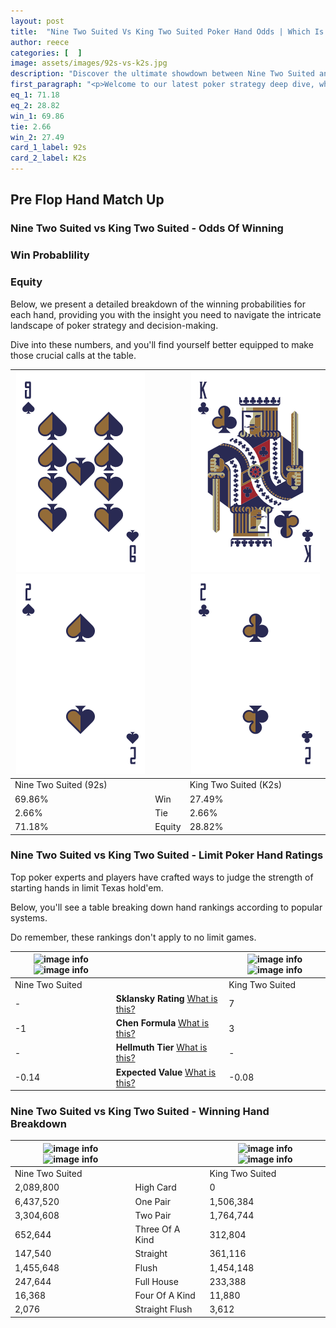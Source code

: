 ```yaml
---
layout: post
title:  "Nine Two Suited Vs King Two Suited Poker Hand Odds | Which Is The Better Hand In Poker? A Complete Guide"
author: reece
categories: [  ]
image: assets/images/92s-vs-k2s.jpg
description: "Discover the ultimate showdown between Nine Two Suited and King Two Suited in poker! Uncover the odds, strategies, and scenarios where one hand triumphs over the other. Get ready to up your poker game with this thrilling analysis."
first_paragraph: "<p>Welcome to our latest poker strategy deep dive, where we're pitting two distinct hands against each other in a high-stakes showdown: Nine Two Suited vs King Two Suited.</p><p>In the dynamic world of poker, every decision counts, and knowing which hand holds the upper hand is key to your success at the table.</p><p>In this article, we'll dissect these two hands, explore the scenarios where one dominates the other, and equip you with the knowledge to make strategic choices that can tip the odds in your favor.</p><p>Get ready to unravel the intriguing dynamics of these poker hands and elevate your game to new heights.</p>"
eq_1: 71.18
eq_2: 28.82
win_1: 69.86
tie: 2.66
win_2: 27.49
card_1_label: 92s
card_2_label: K2s
---
```




[comment]: # (sp0)

## Pre Flop Hand Match Up

<div class="table hand-ratings" markdown="1"> 



### Nine Two Suited vs King Two Suited - Odds Of Winning


  
<div class="row graphs"> 
<div class="col-lg-6">
    <h3>Win Probablility</h3>
    <canvas id="WinChart"></canvas>
</div>
<div class="col-lg-6">
    <h3>Equity</h3>
    <canvas id="EquityChart"></canvas>
</div>
</div>

  Below, we present a detailed breakdown of the winning probabilities for each hand, providing you with the insight you need to navigate the intricate landscape of poker strategy and decision-making. 

Dive into these numbers, and you'll find yourself better equipped to make those crucial calls at the table.


    
| ![image info](assets/images/hand1/9.png) ![image info](assets/images/hand1/2.png) |  | ![image info](assets/images/hand2/k.png) ![image info](assets/images/hand2/2.png) |
| -------- | -------- | -------- |
| Nine Two Suited (92s) |  | King Two Suited (K2s) |
| 69.86% | Win | 27.49% |
| 2.66% | Tie | 2.66% |
| 71.18% | Equity | 28.82% |




[comment]: # (sp1)



### Nine Two Suited vs King Two Suited - Limit Poker Hand Ratings

Top poker experts and players have crafted ways to judge the strength of starting hands in limit Texas hold'em. 

Below, you'll see a table breaking down hand rankings according to popular systems. 

Do remember, these rankings don't apply to no limit games.


    
| ![image info](https://www.riverpairs.com/assets/images/hand1/9.png) ![image info](https://www.riverpairs.com/assets/images/hand1/2.png) |  | ![image info](https://www.riverpairs.com/assets/images/hand2/k.png) ![image info](https://www.riverpairs.com/assets/images/hand2/2.png) |
| -------- | -------- | -------- |
| Nine Two Suited |  | King Two Suited |
| - | **Sklansky Rating** [What is this?](/sklansky-rating-explained) | 7 |
| -1 | **Chen Formula** [What is this?](/chen-formula-explained) | 3 |
| - | **Hellmuth Tier** [What is this?](/Hellmuth-tier-explained) | - |
| -0.14 | **Expected Value** [What is this?](/expected-value-explained) | -0.08 |




[comment]: # (sp2)



### Nine Two Suited vs King Two Suited - Winning Hand Breakdown


    
| ![image info](https://www.riverpairs.com/assets/images/hand1/9.png) ![image info](https://www.riverpairs.com/assets/images/hand1/2.png) |  | ![image info](https://www.riverpairs.com/assets/images/hand2/k.png) ![image info](https://www.riverpairs.com/assets/images/hand2/2.png) |
| -------- | -------- | -------- |
| Nine Two Suited |  | King Two Suited |
| 2,089,800 | High Card | 0 |
| 6,437,520 | One Pair | 1,506,384 |
| 3,304,608 | Two Pair | 1,764,744 |
| 652,644 | Three Of A Kind | 312,804 |
| 147,540 | Straight | 361,116 |
| 1,455,648 | Flush | 1,454,148 |
| 247,644 | Full House | 233,388 |
| 16,368 | Four Of A Kind | 11,880 |
| 2,076 | Straight Flush | 3,612 |




[comment]: # (sp3)



</div>

[comment]: # (sp4)



[comment]: # (sp5)


